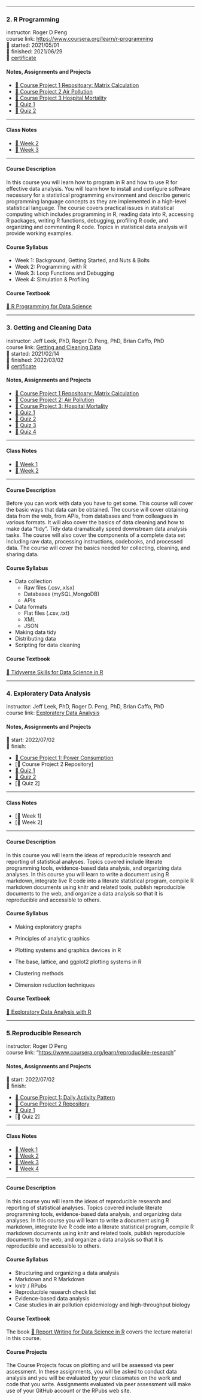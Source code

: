 ------------------------------------------------------------------------

### 2. R Programming

instructor: Roger D Peng  
course link: <https://www.coursera.org/learn/r-programming>  
🚦 started: 2021/05/01  
🎉 finished: 2021/06/29  
🏅
[certificate](https://coursera.org/share/ca90a0c5642a0b6a026b7a2331873643)

#### Notes, Assignments and Projects

-   [🚀 Course Project 1 Repositoary: Matrix
    Calculation](https://github.com/Zixuan-YU/ProgrammingAssignment2)  
-   [🚀 Course Project 2 Air Pollution]()
-   [🚀 Course Project 3 Hospital Mortality]()
-   [📝 Quiz 1]()
-   [📝 Quiz 2]()

------------------------------------------------------------------------

#### Class Notes

-   [📒 Week 2](./2.R_Programming/RProgramming_week2_notes2.md)  
-   [📒 Week 3](./2.R_Programming/RProgramming_week3_notes.R)

------------------------------------------------------------------------

#### Course Description

In this course you will learn how to program in R and how to use R for
effective data analysis. You will learn how to install and configure
software necessary for a statistical programming environment and
describe generic programming language concepts as they are implemented
in a high-level statistical language. The course covers practical issues
in statistical computing which includes programming in R, reading data
into R, accessing R packages, writing R functions, debugging, profiling
R code, and organizing and commenting R code. Topics in statistical data
analysis will provide working examples.

#### Course Syllabus

-   Week 1: Background, Getting Started, and Nuts & Bolts
-   Week 2: Programming with R  
-   Week 3: Loop Functions and Debugging  
-   Week 4: Simulation & Profiling

#### Course Textbook

[📖 R Programming for Data
Science](https://bookdown.org/rdpeng/rprogdatascience/)

------------------------------------------------------------------------

### 3. Getting and Cleaning Data

instructor: Jeff Leek, PhD, Roger D. Peng, PhD, Brian Caffo, PhD  
course link: [Getting and Cleaning
Data](https://www.coursera.org/learn/data-cleaning)  
🚦 started: 2021/02/14  
🎉 finished: 2022/03/02  
🏅 [certificate]()

#### Notes, Assignments and Projects

-   [🚀 Course Project 1 Repositoary: Matrix
    Calculation](https://github.com/Zixuan-YU/ProgrammingAssignment2)  
-   [🚀 Course Project 2: Air Pollution]()  
-   [🚀 Course Project 3: Hospital Mortality]()  
-   [📝 Quiz
    1](https://github.com/Zixuan-YU/datasciencecoursera/blob/main/2.Getting_and_Cleaning_Data/week1_quiz.R)  
-   [📝 Quiz
    2](https://github.com/Zixuan-YU/datasciencecoursera/blob/main/2.Getting_and_Cleaning_Data/week2_quiz.R)  
-   [📝 Quiz
    3](https://github.com/Zixuan-YU/datasciencecoursera/blob/main/2.Getting_and_Cleaning_Data/week3_quiz.R)  
-   [📝 Quiz
    4](https://github.com/Zixuan-YU/datasciencecoursera/blob/main/2.Getting_and_Cleaning_Data/week4_quiz.Rmd)

------------------------------------------------------------------------

#### Class Notes

-   [📒 Week
    1](https://github.com/Zixuan-YU/datasciencecoursera/blob/main/2.Getting_and_Cleaning_Data/week1_notes.md)  
-   [📒 Week
    2](https://github.com/Zixuan-YU/datasciencecoursera/blob/main/2.Getting_and_Cleaning_Data/week2_notes.R)

------------------------------------------------------------------------

#### Course Description

Before you can work with data you have to get some. This course will
cover the basic ways that data can be obtained. The course will cover
obtaining data from the web, from APIs, from databases and from
colleagues in various formats. It will also cover the basics of data
cleaning and how to make data “tidy”. Tidy data dramatically speed
downstream data analysis tasks. The course will also cover the
components of a complete data set including raw data, processing
instructions, codebooks, and processed data. The course will cover the
basics needed for collecting, cleaning, and sharing data.

#### Course Syllabus

-   Data collection
    -   Raw files (.csv,.xlsx)
    -   Databases (mySQL,MongoDB)
    -   APIs
-   Data formats
    -   Flat files (.csv,.txt)
    -   XML
    -   JSON
-   Making data tidy
-   Distributing data
-   Scripting for data cleaning

#### Course Textbook

[📖 Tidyverse Skills for Data Science in
R](https://leanpub.com/tidyverseskillsdatascience)

------------------------------------------------------------------------

### 4. Exploratery Data Analysis

instructor: Jeff Leek, PhD, Roger D. Peng, PhD, Brian Caffo, PhD  
course link: [Exploratery Data
Analysis](https://www.coursera.org/learn/exploratory-data-analysis)

#### Notes, Assignments and Projects

🚦 start: 2022/07/02  
🎉 finish:

-   [🚀 Course Project 1: Power
    Consumption](https://github.com/Zixuan-YU/datasciencecoursera/blob/main/4.Exploratory_Data_Analysis/EDA_week1_project1_power_consumption.md)  
-   \[🚀 Course Project 2 Repository\]
-   [📝 Quiz
    1](https://github.com/Zixuan-YU/datasciencecoursera/blob/main/4.Exploratory_Data_Analysis/EDA_week1_quiz.md)
-   [📝 Quiz
    2](https://github.com/Zixuan-YU/datasciencecoursera/blob/main/4.Exploratory_Data_Analysis/EDA_week2_quiz.md)
-   \[📝 Quiz 2\]

------------------------------------------------------------------------

#### Class Notes

-   \[📒 Week 1\]
-   \[📒 Week 2\]

------------------------------------------------------------------------

#### Course Description

In this course you will learn the ideas of reproducible research and
reporting of statistical analyses. Topics covered include literate
programming tools, evidence-based data analysis, and organizing data
analyses. In this course you will learn to write a document using R
markdown, integrate live R code into a literate statistical program,
compile R markdown documents using knitr and related tools, publish
reproducible documents to the web, and organize a data analysis so that
it is reproducible and accessible to others.

#### Course Syllabus

-   Making exploratory graphs

-   Principles of analytic graphics

-   Plotting systems and graphics devices in R

-   The base, lattice, and ggplot2 plotting systems in R

-   Clustering methods

-   Dimension reduction techniques

#### Course Textbook

[📖 Exploratory Data Analysis with R](https://leanpub.com/exdata)

------------------------------------------------------------------------

### 5.Reproducible Research

instructor: Roger D Peng  
course link: “<https://www.coursera.org/learn/reproducible-research>”

#### Notes, Assignments and Projects

🚦 start: 2022/07/02  
🎉 finish:

-   [🚀 Course Project 1: Daily Activity
    Pattern](https://github.com/Zixuan-YU/datasciencecoursera/blob/main/5.Reproducible_Research/PA1_template.md)  
-   [🚀 Course Project 2 Repository]()
-   [📝 Quiz 1]()
-   \[📝 Quiz 2\]

------------------------------------------------------------------------

#### Class Notes

-   [📒 Week 1]()  
-   [📒 Week 2]()  
-   [📒 Week 3]()  
-   [📒 Week 4]()

------------------------------------------------------------------------

#### Course Description

In this course you will learn the ideas of reproducible research and
reporting of statistical analyses. Topics covered include literate
programming tools, evidence-based data analysis, and organizing data
analyses. In this course you will learn to write a document using R
markdown, integrate live R code into a literate statistical program,
compile R markdown documents using knitr and related tools, publish
reproducible documents to the web, and organize a data analysis so that
it is reproducible and accessible to others.

#### Course Syllabus

-   Structuring and organizing a data analysis
-   Markdown and R Markdown
-   knitr / RPubs
-   Reproducible research check list
-   Evidence-based data analysis
-   Case studies in air pollution epidemiology and high-throughput
    biology

#### Course Textbook

The book [📖 Report Writing for Data Science in
R](https://mth332.files.wordpress.com/2018/01/reportwriting.pdf) covers
the lecture material in this course.

#### Course Projects

The Course Projects focus on plotting and will be assessed via peer
assessment. In these assignments, you will be asked to conduct data
analysis and you will be evaluated by your classmates on the work and
code that you write. Assignments evaluated via peer assessment will make
use of your GitHub account or the RPubs web site.
